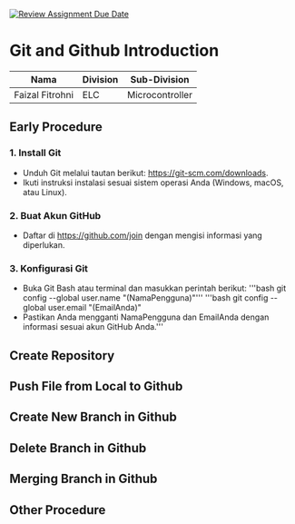 [![Review Assignment Due Date](https://classroom.github.com/assets/deadline-readme-button-22041afd0340ce965d47ae6ef1cefeee28c7c493a6346c4f15d667ab976d596c.svg)](https://classroom.github.com/a/tbEHDGEc)
# Git and Github Introduction

| Nama  | Division        | Sub-Division  |
| ----- | ---------- | ---------- |
| Faizal Fitrohni   | ELC | Microcontroller |

## Early Procedure
### 1. Install Git
- Unduh Git melalui tautan berikut: https://git-scm.com/downloads.
- Ikuti instruksi instalasi sesuai sistem operasi Anda (Windows, macOS, atau Linux).

### 2. Buat Akun GitHub
- Daftar di https://github.com/join dengan mengisi informasi yang diperlukan.

### 3. Konfigurasi Git
- Buka Git Bash atau terminal dan masukkan perintah berikut:
'''bash
git config --global user.name "(NamaPengguna)"'''
'''bash
git config --global user.email "(EmailAnda)"
- Pastikan Anda mengganti NamaPengguna dan EmailAnda dengan informasi sesuai akun GitHub Anda.'''

## Create Repository

## Push File from Local to Github

## Create New Branch in Github 

## Delete Branch in Github

## Merging Branch in Github

## Other Procedure
